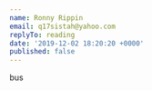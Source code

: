 ```yaml
---
name: Ronny Rippin
email: q17sistah@yahoo.com
replyTo: reading
date: '2019-12-02 18:20:20 +0000'
published: false
---
```


bus